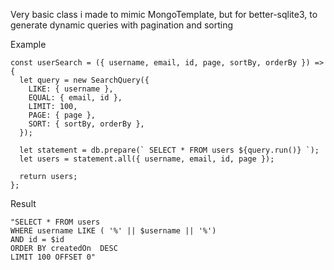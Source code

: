 Very basic class i made to mimic MongoTemplate, but for better-sqlite3, to generate dynamic queries with pagination and sorting

Example
```
const userSearch = ({ username, email, id, page, sortBy, orderBy }) => {
  let query = new SearchQuery({
    LIKE: { username },
    EQUAL: { email, id },
    LIMIT: 100,
    PAGE: { page },
    SORT: { sortBy, orderBy },
  });

  let statement = db.prepare(` SELECT * FROM users ${query.run()} `);
  let users = statement.all({ username, email, id, page });

  return users;
};
```

Result 
```
"SELECT * FROM users 
WHERE username LIKE ( '%' || $username || '%') 
AND id = $id 
ORDER BY createdOn  DESC 
LIMIT 100 OFFSET 0"
```
